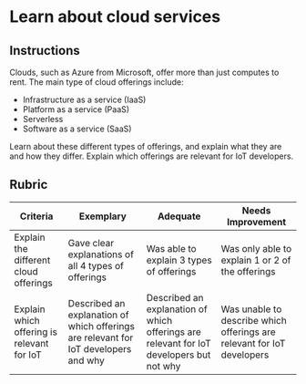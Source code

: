 # Learn about cloud services

## Instructions

Clouds, such as Azure from Microsoft, offer more than just computes to rent. The main type of cloud offerings include:

* Infrastructure as a service (IaaS)
* Platform as a service (PaaS)
* Serverless
* Software as a service (SaaS)

Learn about these different types of offerings, and explain what they are and how they differ. Explain which offerings are relevant for IoT developers.

## Rubric

| Criteria | Exemplary | Adequate | Needs Improvement |
| -------- | --------- | -------- | ----------------- |
| Explain the different cloud offerings | Gave clear explanations of all 4 types of offerings | Was able to explain 3 types of offerings | Was only able to explain 1 or 2 of the offerings |
| Explain which offering is relevant for IoT | Described an explanation of which offerings are relevant for IoT developers and why | Described an explanation of which offerings are relevant for IoT developers but not why | Was unable to describe which offerings are relevant for IoT developers |
